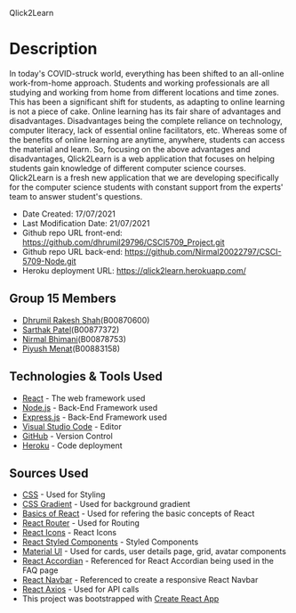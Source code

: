 Qlick2Learn

# Description
In today's COVID-struck world, everything has been shifted to an all-online work-from-home approach. Students and working professionals are all studying and working from home from different locations and time zones. This has been a significant shift for students, as adapting to online learning is not a piece of cake. Online learning has its fair share of advantages and disadvantages. Disadvantages being the complete reliance on technology, computer literacy, lack of essential online facilitators, etc. Whereas some of the benefits of online learning are anytime, anywhere, students can access the material and learn.
So, focusing on the above advantages and disadvantages, Qlick2Learn is a web application that focuses on helping students gain knowledge of different computer science courses. Qlick2Learn is a fresh new application that we are developing specifically for the computer science students with constant support from the experts' team to answer student's questions. 


* Date Created: 17/07/2021
* Last Modification Date: 21/07/2021
* Github repo URL front-end: https://github.com/dhrumil29796/CSCI5709_Project.git
* Github repo URL back-end: https://github.com/Nirmal20022797/CSCI-5709-Node.git
* Heroku deployment URL: https://qlick2learn.herokuapp.com/

## Group 15 Members

* [Dhrumil Rakesh Shah](Dhrumil.Shah@dal.ca)(B00870600)
* [Sarthak Patel](sr552374@dal.ca)(B00877372)
* [Nirmal Bhimani](nr405015@dal.ca)(B00878753)
* [Piyush Menat](py845768@dal.ca)(B00883158)

## Technologies & Tools Used

* [React](https://reactjs.org/) - The web framework used
* [Node.js](https://nodejs.org/en/) - Back-End Framework used
* [Express.js](https://expressjs.com/) - Back-End Framework used
* [Visual Studio Code](https://code.visualstudio.com/) - Editor
* [GitHub](https://github.com/) - Version Control
* [Heroku](https://www.heroku.com/) - Code deployment

## Sources Used

* [CSS](https://www.w3schools.com/css/) - Used for Styling
* [CSS Gradient](https://cssgradient.io/) - Used for background gradient
* [Basics of React](https://reactjs.org/tutorial/tutorial.html) - Used for refering the basic concepts of React
* [React Router](https://reactrouter.com/) - Used for Routing
* [React Icons](https://react-icons.github.io/react-icons/) - React Icons
* [React Styled Components](https://styled-components.com/) - Styled Components
* [Material UI](https://material-ui.com/) - Used for cards, user details page, grid, avatar components
* [React Accordian](https://react-bootstrap.github.io/components/accordion/) - Referenced for React Accordian being used in the FAQ page
* [React Navbar](https://react-bootstrap.github.io/components/navbar/) - Referenced to create a responsive React Navbar
* [React Axios](https://www.npmjs.com/package/react-axios) - Used for API calls
* This project was bootstrapped with [Create React App](https://github.com/facebook/create-react-app)
